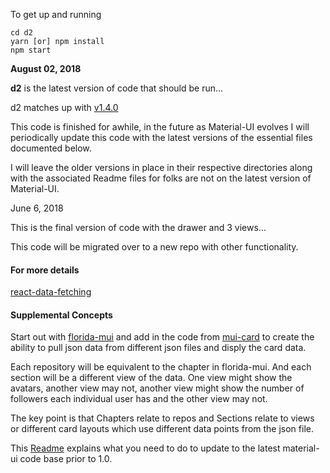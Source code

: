 
To get up and running

```
cd d2
yarn [or] npm install
npm start
```

**August 02, 2018**

**d2** is the latest version of code that should be run...

d2 matches up with
[v1.4.0](https://github.com/mui-org/material-ui/releases/tag/v1.4.0)

This code is finished for awhile, in the future as Material-UI
evolves I will periodically update this code with the latest
versions of the essential files documented below.

I will leave the older versions
in place in their respective directories along with the
associated Readme files for folks are not on the latest
version of Material-UI.

June 6, 2018

This is the final version of code with the drawer and 3 views...

This code will be migrated over to a new repo with other functionality.

#### For more details

[react-data-fetching](https://github.com/stormasm/react-data-fetching)

#### Supplemental Concepts

Start out with
[florida-mui](https://github.com/stormasm/florida-mui)
and add in the code from
[mui-card](https://github.com/stormasm/mui-card)
to create the ability to pull json data from different
json files and disply the card data.

Each repository will be equivalent to the chapter in florida-mui.
And each section will be a different view of the data.  One view
might show the avatars, another view may not, another view might
show the number of followers each individual user has and the
other view may not.

The key point is that Chapters relate to repos and Sections relate to views
or different card layouts which use different data points from the json file.

This [Readme](https://github.com/stormasm/florida-mui/blob/master/README.md) explains what you need to do to update
to the latest material-ui code base prior to 1.0.
